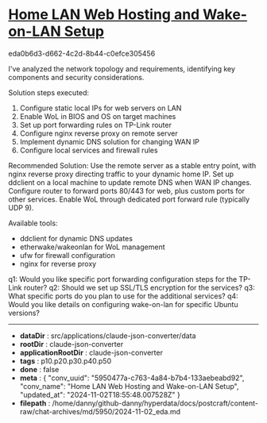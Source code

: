 # [Home LAN Web Hosting and Wake-on-LAN Setup](https://claude.ai/chat/5950477a-c763-4a84-b7b4-133aebeabd92)

eda0b6d3-d662-4c2d-8b44-c0efce305456

 I've analyzed the network topology and requirements, identifying key components and security considerations.

Solution steps executed:

1. Configure static local IPs for web servers on LAN
2. Enable WoL in BIOS and OS on target machines
3. Set up port forwarding rules on TP-Link router
4. Configure nginx reverse proxy on remote server
5. Implement dynamic DNS solution for changing WAN IP
6. Configure local services and firewall rules

Recommended Solution:
Use the remote server as a stable entry point, with nginx reverse proxy directing traffic to your dynamic home IP. Set up ddclient on a local machine to update remote DNS when WAN IP changes. Configure router to forward ports 80/443 for web, plus custom ports for other services. Enable WoL through dedicated port forward rule (typically UDP 9).

Available tools:
- ddclient for dynamic DNS updates
- etherwake/wakeonlan for WoL management
- ufw for firewall configuration
- nginx for reverse proxy

q1: Would you like specific port forwarding configuration steps for the TP-Link router?
q2: Should we set up SSL/TLS encryption for the services?
q3: What specific ports do you plan to use for the additional services?
q4: Would you like details on configuring wake-on-lan for specific Ubuntu versions?

---

* **dataDir** : src/applications/claude-json-converter/data
* **rootDir** : claude-json-converter
* **applicationRootDir** : claude-json-converter
* **tags** : p10.p20.p30.p40.p50
* **done** : false
* **meta** : {
  "conv_uuid": "5950477a-c763-4a84-b7b4-133aebeabd92",
  "conv_name": "Home LAN Web Hosting and Wake-on-LAN Setup",
  "updated_at": "2024-11-02T18:55:48.007528Z"
}
* **filepath** : /home/danny/github-danny/hyperdata/docs/postcraft/content-raw/chat-archives/md/5950/2024-11-02_eda.md